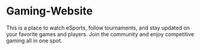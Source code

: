 # Gaming-Website
This is a place to watch eSports, follow tournaments, and stay updated on your favorite games and players. Join the community and enjoy competitive gaming all in one spot.
